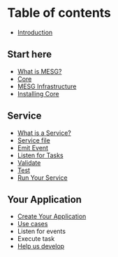 # Table of contents

* [Introduction](README.md)

## Start here

* [What is MESG?](start-here/what-is-mesg.md)
* [Core](start-here/core.md)
* [MESG Infrastructure](start-here/mesg-infrastructure.md)
* [Installing Core](start-here/installing-core.md)

## Service

* [What is a Service?](service/what-is-a-service.md)
* [Service file](service/service-file.md)
* [Emit Event](service/communication-with-the-core.md)
* [Listen for Tasks](service/tasks.md)
* [Validate](service/validate.md)
* [Test](service/test.md)
* [Run Your Service](service/start.md)

## Your Application

* [Create Your Application](your-application/create-your-application.md)
* [Use cases](your-application/use-cases.md)
* Listen for events
* Execute task
* [Help us develop](help-us-develop.md)

